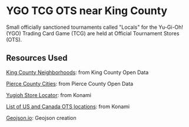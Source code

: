 # YGO TCG OTS near King County

Small officially sanctioned tournaments called "Locals" for the Yu-Gi-Oh! (YGO) Trading Card Game (TCG) are held at Official Tournament Stores (OTS). 

## Resources Used
[King County Neighborhoods](https://gis-kingcounty.opendata.arcgis.com/datasets/kingcounty::metro-neighborhoods-in-king-county-neighborhood-area/explore?location=47.565461%2C-121.968459%2C9.52): from King County Open Data

[Pierce County Cities](https://gisdata-piercecowa.opendata.arcgis.com/datasets/piercecowa::cities-in-pierce-county/explore): from Pierce County Open Data

[Yugioh Store Locator](https://yugiohblog.konami.com/locator/): from Konami

[List of US and Canada OTS locations](https://yugiohblog.konami.com/otslist/KonamiOTS.pdf): from Konami

[Geojson.io](Geojson.io): Geojson creation